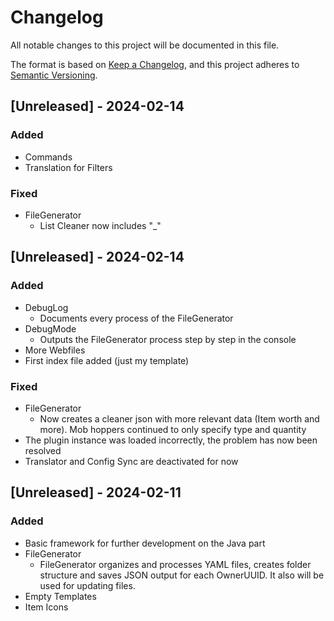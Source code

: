 # Changelog

All notable changes to this project will be documented in this file.

The format is based on [Keep a Changelog](https://keepachangelog.com/en/1.1.0/),
and this project adheres to [Semantic Versioning](https://semver.org/spec/v2.0.0.html).

## [Unreleased] - 2024-02-14

### Added
- Commands
- Translation for Filters

### Fixed
- FileGenerator
  - List Cleaner now includes "_"

## [Unreleased] - 2024-02-14

### Added

- DebugLog
	- Documents every process of the FileGenerator
- DebugMode
	- Outputs the FileGenerator process step by step in the console
- More Webfiles
- First index file added (just my template)

### Fixed

- FileGenerator
	- Now creates a cleaner json with more relevant data (Item worth and more). Mob hoppers continued to only specify type and quantity
- The plugin instance was loaded incorrectly, the problem has now been resolved
- Translator and Config Sync are deactivated for now

## [Unreleased] - 2024-02-11

### Added

- Basic framework for further development on the Java part
- FileGenerator
	- FileGenerator organizes and processes YAML files, creates folder structure and saves JSON output for each OwnerUUID. It also will be used for updating files.
- Empty Templates
- Item Icons

